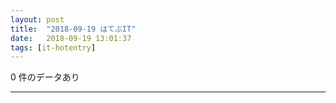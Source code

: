 ```yaml
---
layout: post
title:  "2018-09-19 はてぶIT"
date:   2018-09-19 13:01:37
tags: [it-hotentry]
---
```

0 件のデータあり

<hr>
